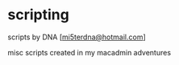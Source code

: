 # scripting

scripts by DNA [mi5terdna@hotmail.com]

misc scripts created in my macadmin adventures
